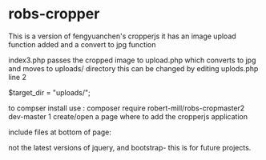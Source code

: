 # robs-cropper
This is a version of fengyuanchen's cropperjs it has an image upload function added and a convert to jpg function 

index3.php
passes the cropped image to upload.php which converts to jpg and moves to uploads/ directory this can be changed by editing uplods.php line 2 

$target_dir = "uploads/";

to compser install use : composer require robert-mill/robs-cropmaster2 dev-master
1 create/open a page where to add the cropperjs application

include files at bottom of page:

 <script src="https://code.jquery.com/jquery-3.3.1.min.js"></script>
  <script src="https://maxcdn.bootstrapcdn.com/bootstrap/4.1.2/js/bootstrap.bundle.min.js"></script>
  <script src="dist/cropper.js"></script>
  <script src="src/js/imageCopprJS.js"></script>


not the latest versions of jquery,  and bootstrap- this is for future projects.

